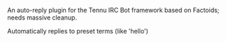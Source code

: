 
An auto-reply plugin for the Tennu IRC Bot framework based on Factoids; needs massive cleanup.


Automatically replies to preset terms (like 'hello')